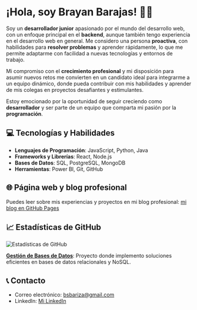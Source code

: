 # ¡Hola, soy Brayan Barajas! 👨‍💻

Soy un **desarrollador junior** apasionado por el mundo del desarrollo web, con un enfoque principal en el **backend**, aunque también tengo experiencia en el desarrollo web en general. Me considero una persona **proactiva**, con habilidades para **resolver problemas** y aprender rápidamente, lo que me permite adaptarme con facilidad a nuevas tecnologías y entornos de trabajo.

Mi compromiso con el **crecimiento profesional** y mi disposición para asumir nuevos retos me convierten en un candidato ideal para integrarme a un equipo dinámico, donde pueda contribuir con mis habilidades y aprender de mis colegas en proyectos desafiantes y estimulantes.

Estoy emocionado por la oportunidad de seguir creciendo como **desarrollador** y ser parte de un equipo que comparta mi pasión por la **programación**.

## 💻 Tecnologías y Habilidades
- **Lenguajes de Programación**: JavaScript, Python, Java
- **Frameworks y Librerías**: React, Node.js
- **Bases de Datos**: SQL, PostgreSQL, MongoDB
- **Herramientas**: Power BI, Git, GitHub

## 🌐 Página web y blog profesional
Puedes leer sobre mis experiencias y proyectos en mi blog profesional: [mi blog en GitHub Pages](https://stivenbsba.github.io/MyBlog/)

## 📈 Estadísticas de GitHub
![Estadísticas de GitHub](https://github-readme-stats.vercel.app/api?username=StivenBsBa&show_icons=true&hide_title=true&hide=prs)

**[Gestión de Bases de Datos](link-a-tu-repositorio)**: Proyecto donde implemento soluciones eficientes en bases de datos relacionales y NoSQL.

## 📞 Contacto
- Correo electrónico: [bsbariza@gmail.com](bsbariza@gmial.com)
- LinkedIn: [Mi LinkedIn](https://www.linkedin.com/in/brayanstiven/)

